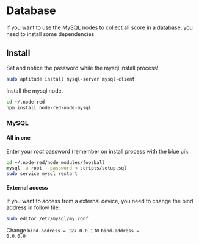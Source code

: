 # Database

If you want to use the MySQL nodes to collect all score in a database,
you need to install some dependencies

## Install
Set and notice the password while the mysql install process!
```bash
sudo aptitude install mysql-server mysql-client
```
Install the mysql node.
```bash
cd ~/.node-red
npm install node-red-node-mysql
```

### MySQL
#### All in one
Enter your _root_ password (remember on install process with the blue ui):
```bash
cd ~/.node-red/node_modules/foosball
mysql -u root --password < scripts/setup.sql
sudo service mysql restart
```

#### External access
If you want to access from a external device, you need to change the bind address in follow file:
```bash
sudo editor /etc/mysql/my.conf
```
Change <code>bind-address = 127.0.0.1</code> to <code>bind-address = 0.0.0.0</code>
